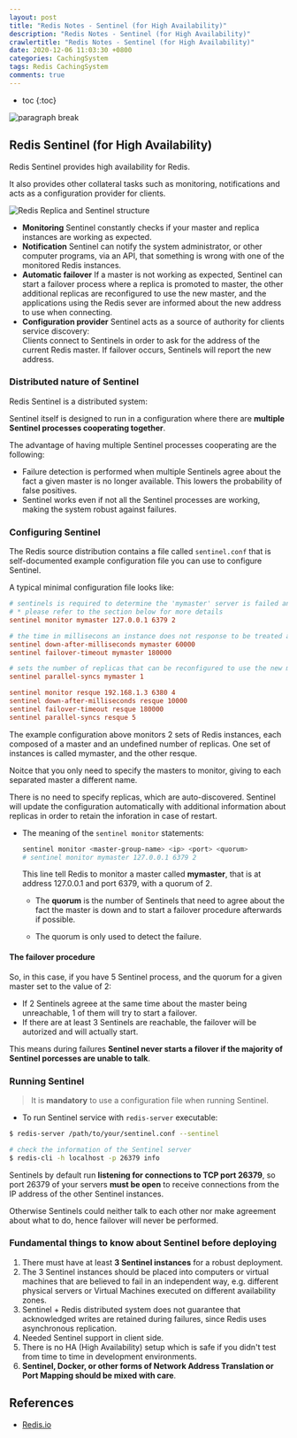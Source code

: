 ```yaml
---
layout: post
title: "Redis Notes - Sentinel (for High Availability)"
description: "Redis Notes - Sentinel (for High Availability)"
crawlertitle: "Redis Notes - Sentinel (for High Availability)"
date: 2020-12-06 11:03:30 +0800
categories: CachingSystem
tags: Redis CachingSystem
comments: true
---
```


- toc
{:toc}

![paragraph break](https://order-brother.s3-ap-northeast-1.amazonaws.com/paragraph+break/separator-1.png)

## Redis Sentinel (for High Availability)

Redis Sentinel provides high availability for Redis.  

It also provides other collateral tasks such as monitoring, notifications and acts as a configuration provider for clients.

![Redis Replica and Sentinel structure](https://i.imgur.com/M3LE6Il.png)

- **Monitoring** Sentinel constantly checks if your master and replica instances are working as expected.
- **Notification** Sentinel can notify the system administrator, or other computer programs, via an API, that something is wrong with one of the monitored Redis instances.
- **Automatic failover** If a master is not working as expected, Sentinel can start a failover process where a replica is promoted to master, the other additional replicas are reconfigured to use the new master, and the applications using the Redis sever are informed about the new address to use when connecting.
- **Configuration provider** Sentinel acts as a source of authority for clients service discovery:  
  Clients connect to Sentinels in order to ask for the address of the current Redis master. If failover occurs, Sentinels will report the new address.

### Distributed nature of Sentinel

Redis Sentinel is a distributed system:

Sentinel itself is designed to run in a configuration where there are **multiple Sentinel processes cooperating together**.

The advantage of having multiple Sentinel processes cooperating are the following:

- Failure detection is performed when multiple Sentinels agree about the fact a given master is no longer available. This lowers the probability of false positives.
- Sentinel works even if not all the Sentinel processes are working, making the system robust against failures.

### Configuring Sentinel

The Redis source distribution contains a file called `sentinel.conf` that is self-documented example configuration file you can use to configure Sentinel.

A typical minimal configuration file looks like:

```conf
# sentinels is required to determine the 'mymaster' server is failed and start failover process
# * please refer to the section below for more details
sentinel monitor mymaster 127.0.0.1 6379 2

# the time in millisecons an instance does not response to be treated as down server
sentinel down-after-milliseconds mymaster 60000
sentinel failover-timeout mymaster 180000

# sets the number of replicas that can be reconfigured to use the new master after a failover at the same time
sentinel parallel-syncs mymaster 1

sentinel monitor resque 192.168.1.3 6380 4
sentinel down-after-milliseconds resque 10000
sentinel failover-timeout resque 180000
sentinel parallel-syncs resque 5
```

The example configuration above monitors 2 sets of Redis instances, each composed of a master and an undefined number of replicas. One set of instances is called mymaster, and the other resque.

Noitce that you only need to specify the masters to monitor, giving to each separated master a different name.

There is no need to specify replicas, which are auto-discovered. Sentinel will update the configuration automatically with additional information about replicas in order to retain the inforation in case of restart.

- The meaning of the `sentinel monitor` statements:

  ```bash
  sentinel monitor <master-group-name> <ip> <port> <quorum>
  # sentinel monitor mymaster 127.0.0.1 6379 2
  ```

  This line tell Redis to monitor a master called **mymaster**, that is at address 127.0.0.1 and port 6379, with a quorum of 2. 

  - The **quorum** is the number of Sentinels that need to agree about the fact the master is down and to start a failover procedure afterwards if possible.

  - The quorum is only used to detect the failure.

#### The failover procedure

So, in this case, if you have 5 Sentinel process, and the quorum for a given master set to the value of 2:  

- If 2 Sentinels agreee at the same time about the master being unreachable, 1 of them will try to start a failover.
- If there are at least 3 Sentinels are reachable, the failover will be autorized and will actually start.

This means during failures **Sentinel never starts a filover if the majority of Sentinel porcesses are unable to talk**.

### Running Sentinel

> It is **mandatory** to use a configuration file when running Sentinel.

- To run Sentinel service with `redis-server` executable:

```bash
$ redis-server /path/to/your/sentinel.conf --sentinel

# check the information of the Sentinel server
$ redis-cli -h localhost -p 26379 info
```

Sentinels by default run **listening for connections to TCP port 26379**, so port 26379 of your servers **must be open** to receive connections from the IP address of the other Sentinel instances.

Otherwise Sentinels could neither talk to each other nor make agreement about what to do, hence failover will never be performed.

### Fundamental things to know about Sentinel before deploying

1. There must have at least **3 Sentinel instances** for a robust deployment.
2. The 3 Sentinel instances should be placed into computers or virtual machines that are believed to fail in an independent way, e.g. different physical servers or Virtual Machines executed on different availability zones.
3. Sentinel + Redis distributed system does not guarantee that acknowledged writes are retained during failures, since Redis uses asynchronous replication.
4. Needed Sentinel support in client side.
5. There is no HA (High Availability) setup which is safe if you didn't test from time to time in development environments.
6. **Sentinel, Docker, or other forms of Network Address Translation or Port Mapping should be mixed with care**.

## References

- [Redis.io](https://redis.io/topics/sentinel)
